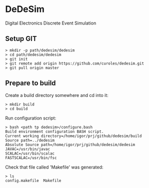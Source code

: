 # DeDeSim
Digital Electronics Discrete Event Simulation

## Setup GIT

```
> mkdir -p path/dedesim/dedesim
> cd path/dedesim/dedesim
> git init
> git remote add origin https://github.com/curoles/dedesim.git
> git pull origin master
```

## Prepare to build

Create a build directory somewhere and cd into it:
```
> mkdir build
> cd build
```

Run configuration script:
```
> bash <path tp dedesim>/configure.bash 
Build environment configuration BASH script.
Current working directory=/home/igor/prj/github/dedesim/build
Source path=../dedesim
Absolute Source path=/home/igor/prj/github/dedesim/dedesim
JAVAC=/usr/bin/javac
SCALAC=/usr/bin/scalac
FASTSCALAC=/usr/bin/fsc
```

Check that file called 'Makefile' was generated:
```
> ls
config.makefile  Makefile
```

